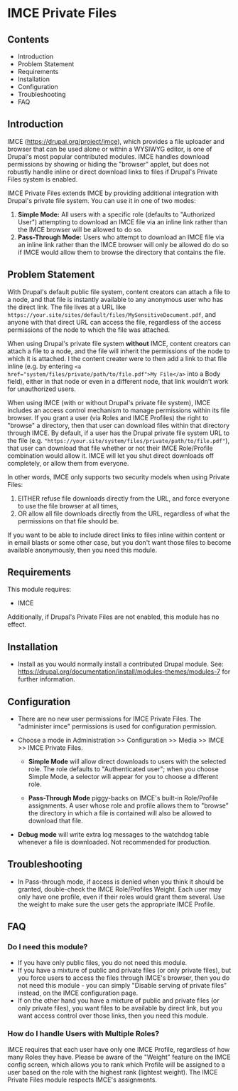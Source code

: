 IMCE Private Files
==================

Contents
--------

 * Introduction
 * Problem Statement
 * Requirements
 * Installation
 * Configuration
 * Troubleshooting
 * FAQ
 
Introduction
------------

IMCE (https://drupal.org/project/imce), which provides a file uploader and 
browser that can be used alone or
within a WYSIWYG editor, is one of Drupal's most popular contributed modules.
IMCE handles download permissions by showing or hiding the "browser" applet, but
does not robustly handle inline or direct download links to files if Drupal's
Private Files system is enabled.

IMCE Private Files extends IMCE by providing additional integration with 
Drupal's private file system. You can use it in one of two modes:

1. **Simple Mode:** All users with a specific role (defaults to "Authorized 
User") attempting to download an IMCE file via an inline link rather than the
IMCE browser will be allowed to do so.
2. **Pass-Through Mode:** Users who attempt to download an IMCE file via an
inline link rather than the IMCE browser will only be allowed do do so if IMCE
would allow them to browse the directory that contains the file.

Problem Statement
-----------------

With Drupal's default public file system, content creators can attach a file to
 a node, and that file is instantly available to
any anonymous user who has the direct link. The file lives at a URL like
`https://your.site/sites/default/files/MySensitiveDocument.pdf`, and anyone with
that direct URL can access the file, regardless of the access permissions of the
node to which the file was attached.

When using Drupal's private file system **without** IMCE, content creators can 
attach a file to a node, and the file will inherit the permissions of the node 
to which it is attached. I the content creater were to then add a link to that 
file inline (e.g. by entering 
`<a href="system/files/private/path/to/file.pdf">My File</a>` into a Body 
field),
either in that node or even in a different node, that link wouldn't work for
unauthorized users.

When using IMCE (with or without Drupal's private file system),
IMCE includes an access control mechanism to manage permissions within its file
browser. If you grant a user (via Roles and IMCE Profiles) the right to "browse"
a directory, then that user can download files within that directory 
through IMCE. By default, if a user has the Drupal private file system URL
to the file (e.g. `"https://your.site/system/files/private/path/to/file.pdf"`),
that user can download that file whether or not their IMCE Role/Profile 
combination would allow it. IMCE will let you shut direct downloads off
completely, or allow them from everyone.

In other words, IMCE only supports two security models when using Private Files:

1. EITHER refuse file downloads directly from the URL, and force 
everyone to use the file browser at all times,
2. OR allow all file downloads directly from the URL, regardless of what the 
 permissions on that file should be.

If you want to be able to include direct links to files inline within content or
in email blasts or some other case, but you don't want those files to become 
available anonymously, then you need this module.


Requirements
------------
This module requires:

 * IMCE

Additionally, if Drupal's Private Files are not enabled, this module has no
effect.

Installation
------------

 * Install as you would normally install a contributed Drupal module. See:
   https://drupal.org/documentation/install/modules-themes/modules-7
   for further information.

Configuration
-------------

 * There are no new user permissions for IMCE Private Files. The "administer
 imce" permissions is used for configuration permission.
 
 * Choose a mode in Administration >> Configuration >> Media >> IMCE >> IMCE 
 Private Files.
 
   - **Simple Mode** will allow direct downloads to users with the selected 
  role. The role defaults to "Authenticated user"; when you choose Simple Mode,
  a selector will appear for you to choose a different role.
 
   - **Pass-Through Mode** piggy-backs on IMCE's built-in Role/Profile
  assignments. A user whose role and profile allows them to "browse" the 
  directory in which a file is contained will also be allowed to download that
  file.
  
 * **Debug mode** will write extra log messages to the watchdog table whenever
  a file is downloaded. Not recommended for production.
  
Troubleshooting
---------------

 * In Pass-through mode, if access is denied when you think it should be 
 granted, double-check the IMCE Role/Profiles Weight. Each user may only have
 one profile, even if their roles would grant them several. Use the weight to
 make sure the user gets the appropriate IMCE Profile.

FAQ
---

### Do I need this module? ###

* If you have only public files, you do not need this module.
* If you have a mixture of public and private files (or only private files),
but you force users to access the files through IMCE's browser, then you do 
not need this module - you can simply "Disable serving of private files" 
instead, on the IMCE configuration page.
* If on the other hand you have a mixture of public and private files (or only 
private files), you want files to be available by direct link, but you want 
access control over those links, then you need this module.

### How do I handle Users with Multiple Roles? ###

IMCE requires that each user have only one IMCE Profile, regardless of how many 
Roles they have. Please be aware of the "Weight" feature on the IMCE config
screen, which allows you to rank which Profile will be assigned to a user based
on the role with the highest rank (lightest weight). The IMCE Private Files 
module respects IMCE's assignments.
